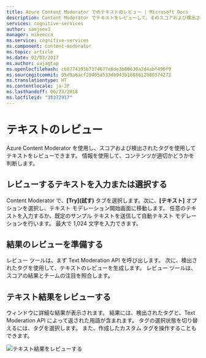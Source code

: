 ```yaml
---
title: Azure Content Moderator でのテキストのレビュー | Microsoft Docs
description: Content Moderator でテキストをレビューして、そのスコアおよび検出されたタグを確認する方法について説明します。 情報を使用して、コンテンツが適切かどうかを判断します。
services: cognitive-services
author: sanjeev3
manager: mikemcca
ms.service: cognitive-services
ms.component: content-moderator
ms.topic: article
ms.date: 02/03/2017
ms.author: sajagtap
ms.openlocfilehash: cb8774395b7374677e8de3b80630a2d4abf490f9
ms.sourcegitcommit: 95d9a6acf29405a533db943b1688612980374272
ms.translationtype: HT
ms.contentlocale: ja-JP
ms.lasthandoff: 06/23/2018
ms.locfileid: "35372917"
---
```

# <a name="review-text"></a>テキストのレビュー

Azure Content Moderator を使用し、スコアおよび検出されたタグを使用してテキストをレビューできます。 情報を使用して、コンテンツが適切かどうかを判断します。 

## <a name="select-or-enter-the-text-to-review"></a>レビューするテキストを入力または選択する

Content Moderator で、**[Try]\(試す\)** タブを選択します。次に、**[テキスト]** オプションを選択し、テキスト モデレーション開始画面に移動します。 任意のテキストを入力するか、既定のサンプル テキストを送信して自動テキスト モデレーションを行います。 最大で 1,024 文字を入力できます。

## <a name="get-ready-to-review-results"></a>結果のレビューを準備する

レビュー ツールは、まず Text Moderation API を呼び出します。 次に、検出されたタグを使用して、テキストのレビューを生成します。 レビュー ツールは、スコアの結果とチームの注目を照合します。

## <a name="review-text-results"></a>テキスト結果をレビューする

ウィンドウに詳細な結果が表示されます。 結果には、検出されたタグと、Text Moderation API によって返された用語が含まれます。 タグの選択状態を切り替えるには、タグを選択します。 また、作成したカスタム タグを操作することもできます。

![テキスト結果をレビューする](images/3-review-text-2.png)
